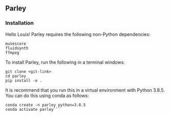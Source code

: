 ## Parley

### Installation
Hello Louis!
Parley requires the following non-Python dependencies:

```
musescore
fluidsynth
ffmpeg
```

To install Parley, run the following in a terminal windows:

```
git clone <git-link>
cd parley
pip install -e .
```

It is recommend that you run this in a virtual environment with Python 3.8.5. You can do this using conda as follows:

```
conda create -n parley python=3.8.5
conda activate parley```

